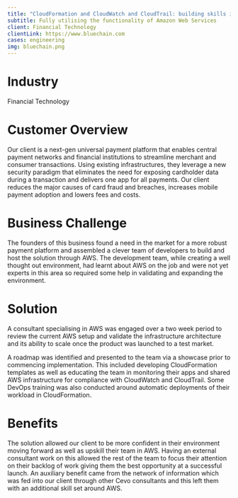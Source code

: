 ```yaml
---
title: "CloudFormation and CloudWatch and CloudTrail: building skills in AWS"
subtitle: Fully utilising the functionality of Amazon Web Services
client: Financial Technology
clientLink: https://www.bluechain.com
cases: engineering
img: bluechain.png
---
```


# Industry

Financial Technology

# Customer Overview

Our client is a next-gen universal payment platform that enables central payment networks and financial institutions to streamline merchant and consumer transactions. Using existing infrastructures, they leverage a new security paradigm that eliminates the need for exposing cardholder data during a transaction and delivers one app for all payments. Our client reduces the major causes of card fraud and breaches, increases mobile payment adoption and lowers fees and costs.

# Business Challenge

The founders of this business found a need in the market for a more robust payment platform and assembled a clever team of developers to build and host the solution through AWS. The development team, while creating a well thought out environment, had learnt about AWS on the job and were not yet experts in this area so required some help in validating and expanding the environment.

# Solution

A consultant specialising in AWS was engaged over a two week period to review the current AWS setup and validate the infrastructure architecture and its ability to scale once the product was launched to a test market.

A roadmap was identified and presented to the team via a showcase prior to commencing implementation. This included developing CloudFormation templates as well as educating the team in monitoring their apps and shared AWS infrastructure for compliance with CloudWatch and CloudTrail. Some DevOps training was also conducted around automatic deployments of their workload in CloudFormation.

# Benefits

The solution allowed our client to be more confident in their environment moving forward as well as upskill their team in AWS. Having an external consultant work on this allowed the rest of the team to focus their attention on their backlog of work giving them the best opportunity at a successful launch.
An auxiliary benefit came from the network of information which was fed into our client through other Cevo consultants and this left them with an additional skill set around AWS.
